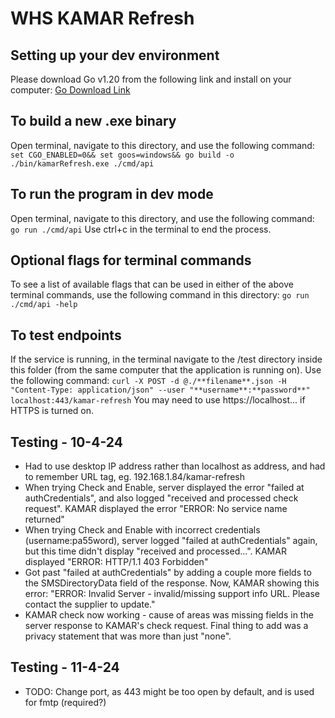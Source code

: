 # WHS KAMAR Refresh

## Setting up your dev environment
Please download Go v1.20 from the following link and install on your computer:
[Go Download Link](https://go.dev/dl/go1.20.14.windows-amd64.msi)

## To build a new .exe binary
Open terminal, navigate to this directory, and use the following command:
`set CGO_ENABLED=0&& set goos=windows&& go build -o ./bin/kamarRefresh.exe ./cmd/api`

## To run the program in dev mode
Open terminal, navigate to this directory, and use the following command:
`go run ./cmd/api`
Use ctrl+c in the terminal to end the process.

## Optional flags for terminal commands
To see a list of available flags that can be used in either of the above terminal commands, use the following command in this directory:
`go run ./cmd/api -help`

## To test endpoints
If the service is running,  in the terminal navigate to the /test directory inside this folder (from the same computer that the application is running on). Use the following command:
`curl -X POST -d @./**filename**.json -H "Content-Type: application/json" --user "**username**:**password**" localhost:443/kamar-refresh`
You may need to use https://localhost... if HTTPS is turned on.

## Testing - 10-4-24
- Had to use desktop IP address rather than localhost as address, and had to remember URL tag, eg. 192.168.1.84/kamar-refresh
- When trying Check and Enable, server displayed the error "failed at authCredentials", and also logged "received and processed check request". KAMAR displayed the error "ERROR: No service name returned"
- When trying Check and Enable with incorrect credentials (username:pa55word), server logged "failed at authCredentials" again, but this time didn't display "received and processed...". KAMAR displayed "ERROR: HTTP/1.1 403 Forbidden"
- Got past "failed at authCredentials" by adding a couple more fields to the SMSDirectoryData field of the response. Now, KAMAR showing this error: "ERROR: Invalid Server - invalid/missing support info URL. Please contact the supplier to update."
- KAMAR check now working - cause of areas was missing fields in the server response to KAMAR's check request. Final thing to add was a privacy statement that was more than just "none".

## Testing - 11-4-24
- TODO: Change port, as 443 might be too open by default, and is used for fmtp (required?)
